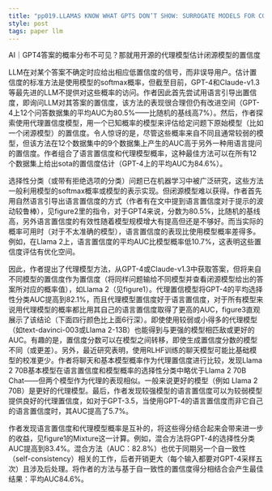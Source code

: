 ```yaml
---
title: "pp019.LLAMAS KNOW WHAT GPTS DON’T SHOW: SURROGATE MODELS FOR CONFIDENCE ESTIMATION"
style: post
tags: paper llm 
---
```


AI｜GPT4答案的概率分布不可见？那就用开源的代理模型估计闭源模型的置信度

LLM在对某个答案不确定时应给出相应低置信度的信号，而非误导用户。估计置信度的标准方法是使用模型的softmax概率，但截至目前，GPT-4和Claude-v1.3等最先进的LLM不提供对这些概率的访问。作者因此首先尝试用语言引导出置信度，即询问LLM对其答案的置信度，该方法的表现很合理但仍有改进空间（GPT-4上12个问答数据集的平均AUC为80.5%——比随机的基线高7%）。然后，作者探索使用代理置信度模型，用一个已知概率的模型来评估给定问题下原始模型（比如一个闭源模型）的置信度。令人惊讶的是，尽管这些概率来自不同且通常较弱的模型，但该方法在12个数据集中的9个数据集上产生的AUC高于另外一种用语言提问的置信度。作者组合了语言置信度和代理模型概率，这种最佳方法可以在所有12个数据集上给出sota的置信度估计（GPT-4上的平均AUC为84.6%）。

选择性分类（或带有拒绝选项的分类）问题已在机器学习中被广泛研究，这些方法一般利用模型的softmax概率或模型的表示实现。但闭源模型难以获得。作者首先用自然语言引导出语言置信度的方式（作者有在文中提到语言置信度对于提示的波动较鲁棒），见figure2里的指令，对于GPT4来说，分数为80.5%，比随机的基线高，另外语言置信度的有效性随着模型规模增大有提高但还是不够好。而当实际的概率可用时（对于不太准确的模型），语言置信度的表现比使用模型概率差得多。例如，在Llama 2上，语言置信度的平均AUC比模型概率低10.7%，这表明这些置信度评估有优化空间。

因此，作者提出了代理模型方法，从GPT-4或Claude-v1.3中获取答案，但将来自不同模型的置信度作为置信度（将同样问题输给不同模型并查看闭源模型给出的答案所对应的概率值），如Llama 2（见figure1）。代理置信模型将GPT-4的平均选择性分类AUC提高到82.1%，而且代理模型置信度好于语言置信度，对于所有模型来说用代理模型的概率都比用其自己的语言置信度取得了更高的AUC，figure3直观展示了该结论（下面四行颜色比上面6行深）。即使使用较弱或小得多的代理模型（如text-davinci-003或Llama 2-13B）也能得到与更强的模型相匹敌或更好的AUC。有趣的是，置信度分数可以在模型之间转移，即使生成置信度分数的模型不同（或更差）。另外，最近研究表明，使用RLHF训练的聊天模型可能比基础模型的校准更少。作者将聊天和基本模型概率作为代理置信度进行比较，发现Llama 2 70B基本模型在语言置信度和模型概率的选择性分类中略优于Llama 2 70B Chat——但两个模型作为代理的表现相似。一般来说更好的模型（例如 Llama 2 70B）是更好的代理模型。最后，作者发现较强模型的语言置信度可以为较弱模型提供良好的代理置信度，如对于GPT-3.5，当使用GPT-4的语言置信度而非它自己的语言置信度时，其AUC提高了5.7%。

作者发现语言置信度和代理模型概率是互补的，将这些得分结合起来会带来进一步的收益，见figure1的Mixture这一计算。例如，混合方法将GPT-4的选择性分类AUC提高到83.4%。混合方法（AUC：82.8%）也优于同期另一个自一致性（self-consistency）相关的工作，后者开销更大（每个输入都要对GPT-4采样五次）且涉及后处理。将作者的方法与基于自一致性的置信度得分相结合会产生最佳结果：平均AUC84.6%。
